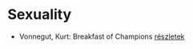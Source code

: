# Sexuality

- Vonnegut, Kurt: Breakfast of Champions [részletek](_details/Vonnegut%2C%20Kurt.md#id_1614)